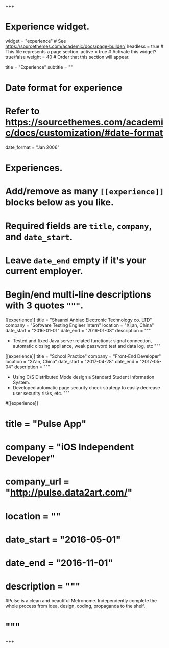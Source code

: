 +++
# Experience widget.
widget = "experience"  # See https://sourcethemes.com/academic/docs/page-builder/
headless = true  # This file represents a page section.
active = true  # Activate this widget? true/false
weight = 40  # Order that this section will appear.

title = "Experience"
subtitle = ""

# Date format for experience
#   Refer to https://sourcethemes.com/academic/docs/customization/#date-format
date_format = "Jan 2006"

# Experiences.
#   Add/remove as many `[[experience]]` blocks below as you like.
#   Required fields are `title`, `company`, and `date_start`.
#   Leave `date_end` empty if it's your current employer.
#   Begin/end multi-line descriptions with 3 quotes `"""`.
[[experience]]
  title = "Shaanxi Anbiao Electronic Technology co. LTD"
  company = "Software Testing Engieer Intern"
  location = "Xi;an, China"
  date_start = "2016-01-01"
  date_end = "2016-01-08"
  description = """
  - Tested and fixed Java server related functions: signal connection, automatic closing appliance, weak password test and data log, etc
  """

[[experience]]
  title = "School Practice"
  company = "Front-End Developer"
  location = "Xi'an, China"
  date_start = "2017-04-28"
  date_end = "2017-05-04"
  description = """
  - Using C/S Distributed Mode design a Standard Student Information System.
  - Developed automatic page security check strategy to easily decrease user security risks, etc.
  """

#[[experience]]
#  title = "Pulse App"
#  company = "iOS Independent Developer"
#  company_url = "http://pulse.data2art.com/"
#  location = ""
#  date_start = "2016-05-01"
#  date_end = "2016-11-01"
#  description = """
#Pulse is a clean and beautiful Metronome. Independently complete the whole process from idea, design, coding, propaganda to the shelf.
#  """
+++
